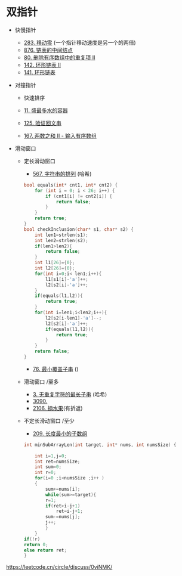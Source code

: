# 双指针

- 快慢指针
  - [283. 移动零](https://leetcode.cn/problems/move-zeroes/)
  (一个指针移动速度是另一个的两倍)
  - [876. 链表的中间结点](https://leetcode.cn/problems/middle-of-the-linked-list/)
  - [80. 删除有序数组中的重复项 II](https://leetcode.cn/problems/remove-duplicates-from-sorted-array-ii/)
  - [142. 环形链表 II](https://leetcode.cn/problems/linked-list-cycle-ii/)
  - [141. 环形链表](https://leetcode.cn/problems/linked-list-cycle/)
- 对撞指针
    - 快速排序

    - [11. 盛最多水的容器](https://leetcode.cn/problems/container-with-most-water/)
    - [125. 验证回文串](https://leetcode.cn/problems/valid-palindrome/)
    - [167. 两数之和 II - 输入有序数组](https://leetcode.cn/problems/two-sum-ii-input-array-is-sorted/)

- 滑动窗口
    - 定长滑动窗口

        - [567. 字符串的排列](https://leetcode-cn.com/problems/permutation-in-string/)
        (哈希)
        ```c
        bool equals(int* cnt1, int* cnt2) {
            for (int i = 0; i < 26; i++) {
                if (cnt1[i] != cnt2[i]) {
                    return false;
                }
            }
            return true;
        }
        bool checkInclusion(char* s1, char* s2) {
            int len1=strlen(s1);
            int len2=strlen(s2);
            if(len1>len2){
                return false;
            }
            int l1[26]={0};
            int l2[26]={0};
            for(int i=0;i< len1;i++){
                l1[s1[i]-'a']++;
                l2[s2[i]-'a']++;
            }
            if(equals(l1,l2)){
                return true;
            }
            for(int i=len1;i<len2;i++){
                l2[s2[i-len1]-'a']--;
                l2[s2[i]-'a']++;
                if(equals(l1,l2)){
                    return true;
                }
            }
            return false;
        }
        ```

        -  [76. 最小覆盖子串](https://leetcode-cn.com/problems/minimum-window-substring/)
        ()
    - 滑动窗口 /至多

        - [3. 无重复字符的最长子串](https://leetcode-cn.com/problems/longest-substring-without-repeating-characters/)
    (哈希)
        - [3090. ](https://leetcode.cn/submissions/detail/579169363/)
        - [2106. 摘水果](https://leetcode.cn/problems/maximum-fruits-harvested-after-at-most-k-steps/)(有折返)


    - 不定长滑动窗口 /至少

        - [209. 长度最小的子数组](https://leetcode.cn/problems/minimum-size-subarray-sum/)
        ```c
        int minSubArrayLen(int target, int* nums, int numsSize) {
            
            int i=1,j=0;
            int ret=numsSize;
            int sum=0;
            int r=0;
            for(i=0 ;i<numsSize ;i++ )
            {   
                sum+=nums[i];
                while(sum>=target){
                r=1;
                if(ret>i-j+1) 
                    ret=i-j+1;
                sum-=nums[j];
                j++;
                } 
            }
        if(!r)
        return 0;
        else return ret;
        }
        ```

https://leetcode.cn/circle/discuss/0viNMK/
